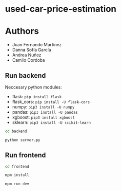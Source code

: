 # used-car-price-estimation

# Authors
- Juan Fernando Martinez
- Danna Sofía García
- Andrea Nuñez
- Camilo Cordoba

## Run backend

Neccesary python modules:

- flask: `pip install flask`
- flask_cors: `pip install -U flask-cors`
- numpy: `pip3 install -U numpy`
- pandas: `pip3 install -U pandas`
- xgboost: `pip3 install xgboost`
- sklearn: `pip3 install -U scikit-learn`

```bash
cd backend

python server.py
```

## Run frontend

```bash
cd frontend

npm install

npm run dev
```
